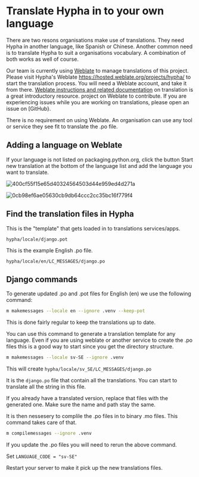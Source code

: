 # Translate Hypha in to your own language

There are two resons organisations make use of translations. They need Hypha in another language, like Spanish or Chinese. Another common need is to translate Hypha to suit a organisations vocabulary.  A combination of both works as well of course.

Our team is currently using [Weblate](https://weblate.org/) to manage translations of this project. Please visit Hypha's Weblate https://hosted.weblate.org/projects/hypha/ to start the translation process. You will need a Weblate account, and take it from there. [Weblate instructions and related documentation](https://docs.weblate.org/en/latest/user/basic.html) on translation is a great introductory resource. project on Weblate to contribute. If you are experiencing issues while you are working on translations, please open an issue on \[GitHub}.

There is no requirement on using Weblate. An organisation can use any tool or service they see fit to translate the .po file.

## Adding a language on Weblate

If your language is not listed on packaging.python.org, click the button Start new translation at the bottom of the language list and add the language you want to translate.

![400cf55f15e65d40324564503d44e959ed4d271a](https://user-images.githubusercontent.com/20019656/162624460-b3cec361-14b7-402a-b506-d688665c00f2.png)

![0cb98ef6ae05630cb9db64ccc2cc35bc16f779f4](https://user-images.githubusercontent.com/20019656/162624457-bb52fb66-eda2-48fb-8aed-1ee9e88a7d8c.png)

## Find the translation files in Hypha

This is the "template" that gets loaded in to translations services/apps.

`hypha/locale/django.pot`

This is the example English .po file.

`hypha/locale/en/LC_MESSAGES/django.po`

## Django commands

To generate updated .po and .pot files for English (en) we use the following command:

```bash
m makemessages --locale en --ignore .venv --keep-pot
```

This is done fairly regular to keep the translations up to date.

You can use this command to generate a translation template for any language. Even if you are using weblate or another service to create the .po files this is a good way to start since you get the directory structure.

```bash
m makemessages --locale sv-SE --ignore .venv
```

This will create `hypha/locale/sv_SE/LC_MESSAGES/django.po`

It is the `django.po` file that contain all the translations. You can start to translate all the string in this file.

If you already have a translated version, replace that files with the generated one. Make sure the name and path stay the same.

It is then nessesery to complile the .po files in to binary .mo files. This command takes care of that.

```bash
m compilemessages --ignore .venv
```

If you update the .po files you will need to rerun the above command.

Set `LANGUAGE_CODE = "sv-SE"`

Restart your server to make it pick up the new translations files.
